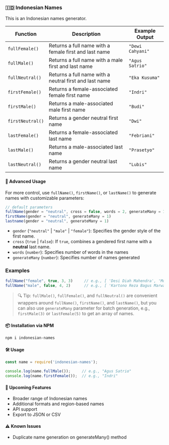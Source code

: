 ### 🇮🇩 Indonesian Names

This is an Indonesian names generator.

| Function        | Description                                              | Example Output   |
| --------------- | -------------------------------------------------------- | ---------------- |
| `fullFemale()`  | Returns a full name with a female first and last name    | `"Dewi Cahyani"` |
| `fullMale()`    | Returns a full name with a male first and last name      | `"Agus Satrio"`  |
| `fullNeutral()` | Returns a full name with a neutral first and last name   | `"Eka Kusuma"`   |
| `firstFemale()` | Returns a female-associated female first name            | `"Indri"`        |
| `firstMale()`   | Returns a male-associated male first name                | `"Budi"`         |
| `firstNeutral()`| Returns a gender neutral first name                      | `"Dwi"`          |
| `lastFemale()`  | Returns a female-associated last name                    | `"Febriani"`     |
| `lastMale()`    | Returns a male-associated last name                      | `"Prasetyo"`     |
| `lastNeutral()` | Returns a gender neutral last name                       | `"Lubis"`        |

#### 🔧 Advanced Usage

For more control, use `fullName()`, `firstName()`, or `lastName()` to generate names with customizable parameters:

```js
// default parameters
fullName(gender = "neutral", cross = false, words = 2, generateMany = 1)
firstName(gender = "neutral", generateMany = 1)
lastname(gender = "neutral", generateMany = 1)
```

- `gender` (`"neutral"` | `"male"` | `"female"`): Specifies the gender style of the first name.
- `cross` (`true` | `false`): If `true`, combines a gendered first name with a **neutral** last name.
- `words` (`number`): Specifies number of words in the names
- `generateMany` (`number`): Specifies number of names generated

### Examples

```js
fullName("female", true, 3, 3)     // e.g., [ 'Desi Diah Mahendra', 'Monica Rahayu Rahardian', 'Syifa Lilis Priyanto' ]
fullName("male", false, 4, 2)      // e.g., [ 'Kartono Reza Bagus Marwan', 'Hendro Purwanto Fajar Arfan' ]
```

> 🔍 Tip: `fullMale()`, `fullFemale()`, and `fullNeutral()` are convenient wrappers around `fullName()`, `firstName()`, and `lastName()`, but you can also use `generateMany` parameter for batch generation, e.g., `firstMale(3)` or `lastFemale(5)` to get an array of names.

#### 📦 Installation via NPM

```bash
npm i indonesian-names
```

#### 🛠 Usage

```js
const name = require('indonesian-names');

console.log(name.fullMale());     // e.g., "Agus Satrio"
console.log(name.firstFemale());  // e.g., "Indri"
```

#### 🔮 Upcoming Features

- Broader range of Indonesian names
- Additional formats and region-based names
- API support
- Export to JSON or CSV

#### ⚠️ Known Issues

- Duplicate name generation on generateMany() method